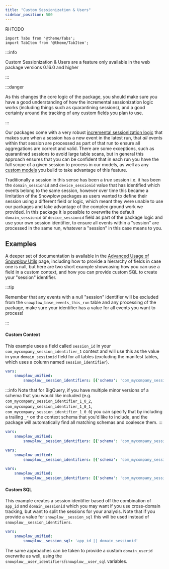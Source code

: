 ```yaml
---
title: "Custom Sessionization & Users"
sidebar_position: 500
---
```

RHTODO
```mdx-code-block
import Tabs from '@theme/Tabs';
import TabItem from '@theme/TabItem';
```

:::info

Custom Sessionization & Users are a feature only available in the web package versions 0.16.0 and higher

:::

:::danger

As this changes the core logic of the package, you should make sure you have a good understanding of how the incremental sessionization logic works (including things such as quarantining sessions), and a good certainty around the tracking of any custom fields you plan to use.

:::


Our packages come with a very robust [incremental sessionization logic](/docs/modeling-your-data/modeling-your-data-with-dbt/package-elements/incremental-processing/) that makes sure when a session has a new event in the latest run, that _all_ events within that session are processed as part of that run to ensure all aggregations are correct and valid. There are some exceptions, such as quarantined sessions to avoid large table scans, but in general this approach ensures that you can be confident that in each run you have the full scope of a given session to process in our models, as well as any [custom models](/docs/modeling-your-data/modeling-your-data-with-dbt/dbt-custom-models/index.md) you build to take advantage of this feature.

Traditionally a session in this sense has been a _true_ session i.e. it has been the `domain_sessionid` and `device_sessionid` value that has identified which events belong to the same session, however over time this became a limitation of the Snowplow packages as users wanted to define their session using a different field or logic, which meant they were unable to use our packages and take advantage of the complex ground work we provided. In this package it is possible to overwrite the default `domain_sessionid` or `decice_sessionid` field as part of the package logic and use your own session identifier, to ensure all events within a "session" are processed in the same run, whatever a "session" in this case means to you.

## Examples

A deeper set of documentation is available in the [Advanced Usage of Snowplow Utils](/docs/modeling-your-data/modeling-your-data-with-dbt/dbt-models/dbt-utils-data-model/dbt-utils-advanced-operation/index.md?warehouse=redshift%2Bpostgres#utilizing-custom-contexts-or-sdes) page, including how to provide a hierarchy of fields in case one is null, but here are two short example showcasing how you can use a field in a custom context, and how you can provide custom SQL to create your "session" identifier.

:::tip

Remember that any events with a null "session" identifier will be excluded from the `snowplow_base_events_this_run` table and any processing of the package, make sure your identifier has a value for all events you want to process!

:::



#### Custom Context

This example uses a field called `session_id` in your `com_mycompany_session_identifier_1` context and will use this as the value in your `domain_sessionid` field for all tables (excluding the manifest tables, which uses a column named `session_identifier`).

<Tabs groupId="warehouse" queryString>
<TabItem value="bigquery" label="Bigquery" default>

```yml title="dbt_project.yml"
vars:
    snowplow_unified:
        snowplow__session_identifiers: [{'schema': 'com_mycompany_session_identifier_1_*', 'field': 'session_id'}]
```

:::info
Note that for BigQuery, if you have multiple minor versions of a schema that you would like included (e.g. `com_mycompany_session_identifier_1_0_2`, `com_mycompany_session_identifier_1_0_1`, `com_mycompany_session_identifier_1_0_0`) you can specify that by including a trailing `_*` on the context schema that you'd like to include, and the package will automatically find all matching schemas and coalesce them.
:::
</TabItem>
<TabItem value="databricks" label="Databricks" default>

```yml title="dbt_project.yml"
vars:
    snowplow_unified:
        snowplow__session_identifiers: [{'schema': 'com_mycompany_session_identifier_1', 'field': 'session_id'}]
```
</TabItem>
<TabItem value="redshift" label="Redshift & Postgres" default>

```yml title="dbt_project.yml"
vars:
    snowplow_unified:
        snowplow__session_identifiers: [{'schema': 'com_mycompany_session_identifier_1', 'field': 'session_id', 'prefix': 'si'}]
```
</TabItem>
<TabItem value="snowflake" label="Snowflake" default>

```yml title="dbt_project.yml"
vars:
    snowplow_unified:
        snowplow__session_identifiers: [{'schema': 'com_mycompany_session_identifier_1', 'field': 'sessionId'}]
```
</TabItem>
</Tabs>

#### Custom SQL

This example creates a session identifier based off the combination of `app_id` and `domain_sessionid` which you may want if you use cross-domain tracking, but want to split the sessions for your analysis. Note that if you provide a value for `snowplow__session_sql` this will be used instead of `snowplow__session_identifiers`.

```yml title="dbt_project.yml"
vars:
    snowplow_unified:
        snowplow__session_sql: 'app_id || domain_sessionid'
```

The same approaches can be taken to provide a custom `domain_userid` overwrite as well, using the `snowplow__user_identifiers`/`snowplow__user_sql` variables.
